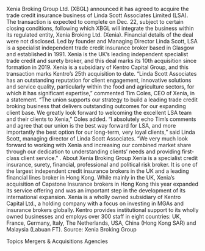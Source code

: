 Xenia Broking Group Ltd. (XBGL) announced it has agreed to acquire the trade credit insurance business of Linda Scott Associates Limited (LSA).
The transaction is expected to complete on Dec. 22, subject to certain closing conditions, following which XBGL will integrate the business within its regulated entity, Xenia Broking Ltd. (Xenia).
Financial details of the deal were not disclosed.
Led by founder and Managing Director Linda Scott, LSA is a specialist independent trade credit insurance broker based in Glasgow and established in 1991.
Xenia is the UK’s leading independent specialist trade credit and surety broker, and this deal marks its 10th acquisition since formation in 2019.  Xenia is a subsidiary of Kentro Capital Group, and this transaction marks Kentro’s 25th acquisition to date.
“Linda Scott Associates has an outstanding reputation for client engagement, innovative solutions and service quality, particularly within the food and agriculture sectors, for which it has significant expertise,” commented Tim Coles, CEO of Xenia, in a statement.
“The union supports our strategy to build a leading trade credit broking business that delivers outstanding outcomes for our expanding client base. We greatly look forward to welcoming the excellent LSA team and their clients to Xenia,” Coles added.
“I absolutely echo Tim’s comments and agree that our union is the best way forward for LSA, and more importantly the best option for our long-term, very loyal clients,” said Linda Scott, managing director of Linda Scott Associates. “We very much look forward to working with Xenia and increasing our combined market share through our dedication to understanding clients’ needs and providing first-class client service.” .
About Xenia Broking Group
Xenia is a specialist credit insurance, surety, financial, professional and political risk broker. It is one of the largest independent credit insurance brokers in the UK and a leading financial lines broker in Hong Kong. While mainly in the UK, Xenia’s acquisition of Capstone Insurance brokers in Hong Kong this year expanded its service offering and was an important step in the development of its international expansion.
Xenia is a wholly owned subsidiary of Kentro Capital Ltd., a holding company with a focus on investing in MGAs and insurance brokers globally. Kentro provides institutional support to its wholly owned businesses and employs over 300 staff in eight countries: UK, France, Germany, Italy, The Netherlands, USA, China (Hong Kong SAR) and Malaysia (Labuan FT).
Source: Xenia Broking Group

Topics
Mergers & Acquisitions
Agencies
